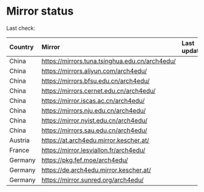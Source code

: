 <script src="./time.js"></script>
# Mirror status
Last check: <script type="text/javascript">localize(1717708775.3267686);</script>

|Country|Mirror|Last update|
|:------|:-----|:----------|
|China|https://mirrors.tuna.tsinghua.edu.cn/arch4edu/|<script type="text/javascript">localize(1717655726);</script>|
|China|https://mirrors.aliyun.com/arch4edu/|<script type="text/javascript">localize(1717655726);</script>|
|China|https://mirrors.bfsu.edu.cn/arch4edu/|<script type="text/javascript">localize(1717655726);</script>|
|China|https://mirrors.cernet.edu.cn/arch4edu/|<script type="text/javascript">localize(1717655726);</script>|
|China|https://mirror.iscas.ac.cn/arch4edu/|<script type="text/javascript">localize(1717655726);</script>|
|China|https://mirrors.nju.edu.cn/arch4edu/|<script type="text/javascript">localize(1717612381);</script>|
|China|https://mirror.nyist.edu.cn/arch4edu/|<script type="text/javascript">localize(1717655726);</script>|
|China|https://mirrors.sau.edu.cn/arch4edu/|<script type="text/javascript">localize(1717655726);</script>|
|Austria|https://at.arch4edu.mirror.kescher.at/|<script type="text/javascript">localize(1717655726);</script>|
|France|https://mirror.lesviallon.fr/arch4edu/|<script type="text/javascript">localize(1717655726);</script>|
|Germany|https://pkg.fef.moe/arch4edu/|<script type="text/javascript">localize(1717655726);</script>|
|Germany|https://de.arch4edu.mirror.kescher.at/|<script type="text/javascript">localize(1717655726);</script>|
|Germany|https://mirror.sunred.org/arch4edu/|<script type="text/javascript">localize(1717655726);</script>|

<script src="./tablefilter/tablefilter.js"></script>
<script src="./table.js"></script>